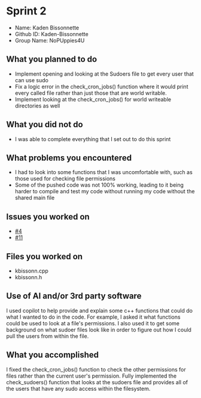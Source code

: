 # Sprint 2
- Name:        Kaden Bissonnette
- Github ID:   Kaden-Bissonnette
- Group Name:  NoPUppies4U
## What you planned to do
- Implement opening and looking at the Sudoers file to get every user that can use sudo
- Fix a logic error in the check_cron_jobs() function where it would print every called file rather than just those that are world writable.
- Implement looking at the check_cron_jobs() for world writeable directories as well
## What you did not do
- I was able to complete everything that I set out to do this sprint
## What problems you encountered
- I had to look into some functions that I was uncomfortable with, such as those used for checking file permissions
- Some of the pushed code was not 100% working, leading to it being harder to compile and test my code without running my code without the shared main file
## Issues you worked on
- [#4](https://github.com/Andrew-Sagraves/NoPUppies4U/issues/4)
- [#11](https://github.com/Andrew-Sagraves/NoPUppies4U/issues/11)
## Files you worked on
- kbissonn.cpp
- kbissonn.h
## Use of AI and/or 3rd party software
I used copilot to help provide and explain some c++ functions that could do what I wanted to do in the code. For example, I asked it what functions could be used to look at a file's permissions. I also used it to get some background on what sudoer files look like in order to figure out how I could pull the users from within the file.
## What you accomplished
I fixed the check_cron_jobs() function to check the other permissions for files rather than the current user's permission. Fully implemented the check_sudoers() function that looks at the sudoers file and provides all of the users that have any sudo access within the filesystem.
